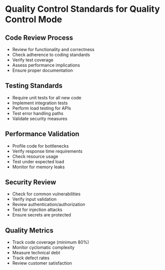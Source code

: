# Quality Control Standards for Quality Control Mode

## Code Review Process
- Review for functionality and correctness
- Check adherence to coding standards
- Verify test coverage
- Assess performance implications
- Ensure proper documentation

## Testing Standards
- Require unit tests for all new code
- Implement integration tests
- Perform load testing for APIs
- Test error handling paths
- Validate security measures

## Performance Validation
- Profile code for bottlenecks
- Verify response time requirements
- Check resource usage
- Test under expected load
- Monitor for memory leaks

## Security Review
- Check for common vulnerabilities
- Verify input validation
- Review authentication/authorization
- Test for injection attacks
- Ensure secrets are protected

## Quality Metrics
- Track code coverage (minimum 80%)
- Monitor cyclomatic complexity
- Measure technical debt
- Track defect rates
- Review customer satisfaction 
